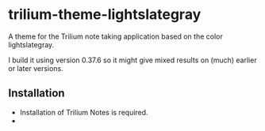 # trilium-theme-lightslategray
A theme for the Trilium note taking application based on the color lightslategray. 

I build it using version 0.37.6 so it might give mixed results on (much) earlier or later versions. 

## Installation
 - Installation of Trilium Notes is required. 
 - 
